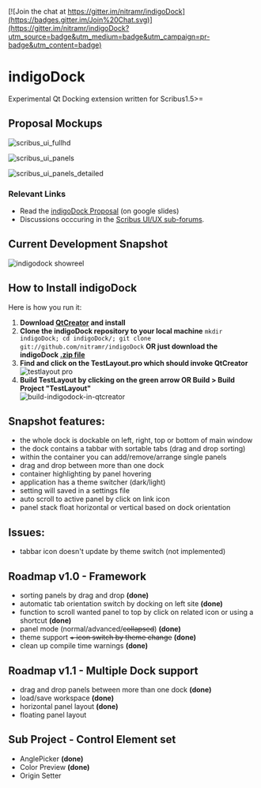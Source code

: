 [![Join the chat at https://gitter.im/nitramr/indigoDock](https://badges.gitter.im/Join%20Chat.svg)](https://gitter.im/nitramr/indigoDock?utm_source=badge&utm_medium=badge&utm_campaign=pr-badge&utm_content=badge)
# indigoDock 
Experimental Qt Docking extension written for Scribus1.5>=  

## Proposal Mockups
![scribus_ui_fullhd](https://cloud.githubusercontent.com/assets/4140247/10866901/27f00cba-8014-11e5-91f8-8894712e08ce.png)

![scribus_ui_panels](https://cloud.githubusercontent.com/assets/4140247/10866907/6fe10a9c-8014-11e5-9d46-8fd4ec9ecc33.png)

![scribus_ui_panels_detailed](https://cloud.githubusercontent.com/assets/4140247/10866918/5d8ae97a-8015-11e5-85ad-a27eeaaad4ce.png)

### Relevant Links 
* Read the [indigoDock Proposal](https://goo.gl/T4gFd5) (on google slides)  
* Discussions occcuring in the [Scribus UI/UX sub-forums](http://forums.scribus.net/index.php/topic,1617.0.html).  

## Current Development Snapshot
![indigodock showreel](https://cloud.githubusercontent.com/assets/15112256/16357320/3490f50c-3af3-11e6-8ca1-8ae7f204bb1f.gif)


## How to Install indigoDock
Here is how you run it:  
1. **Download [QtCreator](http://www.qt.io/download-open-source/) and install**  
2. **Clone the indigoDock repository to your local machine** ```mkdir indigoDock; cd indigoDock/; git clone git://github.com/nitramr/indigoDock``` **OR just download the indigoDock [.zip file](https://github.com/nitramr/indigoDock/archive/master.zip)**  
3. **Find and click on the TestLayout.pro which should invoke QtCreator**  
![testlayout pro](https://cloud.githubusercontent.com/assets/15112256/14962010/02eca01c-109d-11e6-8f3a-b7a229af5b92.png)  
4. **Build TestLayout by clicking on the green arrow OR Build > Build Project "TestLayout"**  
![build-indigodock-in-qtcreator](https://cloud.githubusercontent.com/assets/4140247/10866388/01e7e67e-7ffa-11e5-852c-0176e022c647.jpg)  

## Snapshot features:
* the whole dock is dockable on left, right, top or bottom of main window  
* the dock contains a tabbar with sortable tabs (drag and drop sorting)  
* within the container you can add/remove/arrange single panels  
* drag and drop between more than one dock  
* container highlighting by panel hovering  
* application has a theme switcher (dark/light)  
* setting will saved in a settings file  
* auto scroll to active panel by click on link icon  
* panel stack float horizontal or vertical based on dock orientation  


## Issues:
* tabbar icon doesn't update by theme switch (not implemented)  


## Roadmap v1.0 - Framework
* sorting panels by drag and drop **(done)**  
* automatic tab orientation switch by docking on left site **(done)**  
* function to scroll wanted panel to top by click on related icon or using a shortcut **(done)**  
* panel mode (normal/advanced/~~collapsed~~) **(done)**  
* theme support ~~+ icon switch by theme change~~ **(done)**  
* clean up compile time warnings **(done)**  

## Roadmap v1.1 - Multiple Dock support
* drag and drop panels between more than one dock **(done)**  
* load/save workspace **(done)**  
* horizontal panel layout **(done)**  
* floating panel layout  

## Sub Project - Control Element set
* AnglePicker **(done)**  
* Color Preview **(done)**  
* Origin Setter  

